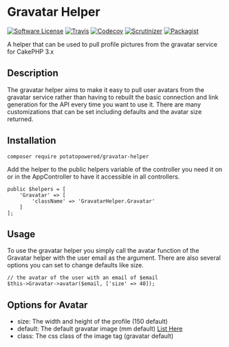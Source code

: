 # Gravatar Helper
[![Software License](https://img.shields.io/badge/license-MIT-brightgreen.svg?style=flat-square)](LICENSE.md) 
[![Travis](https://img.shields.io/travis/PotatoPowered/gravatar-helper.svg?style=flat-square)](https://travis-ci.org/PotatoPowered/phone-helper/builds) 
[![Codecov](https://img.shields.io/codecov/c/github/PotatoPowered/gravatar-helper.svg?style=flat-square)](https://codecov.io/github/PotatoPowered/phone-helper) 
[![Scrutinizer](https://img.shields.io/scrutinizer/g/PotatoPowered/gravatar-helper.svg?style=flat-square)](https://scrutinizer-ci.com/g/PotatoPowered/phone-helper/)
[![Packagist](https://img.shields.io/packagist/dt/potatopowered/gravatar-helper.svg?style=flat-square)](https://packagist.org/packages/potatopowered/gravatar-helper)

A helper that can be used to pull profile pictures from the gravatar service for CakePHP 3.x

## Description

The gravatar helper aims to make it easy to pull user avatars from the gravatar service rather than having to rebuilt the basic connection and link generation for the API every time you want to use it. There are many customizations that can be set including defaults and the avatar size returned.

## Installation

```
composer require potatopowered/gravatar-helper
```
Add the helper to the public helpers variable of the controller you need it on or in the AppController
to have it accessible in all controllers.
```
public $helpers = [
    'Gravatar' => [
        'className' => 'GravatarHelper.Gravatar'
    ]
];
```

## Usage

To use the gravatar helper you simply call the avatar function of the Gravatar helper with the user email as the argument. There are also several options you can set to change defaults like size.
```
// the avatar of the user with an email of $email
$this->Gravatar->avatar($email, ['size' => 40]);
```

## Options for Avatar

 * size: The width and height of the profile (150 default)
 * default: The default gravatar image (mm default) [List Here](http://en.gravatar.com/site/implement/images/)
 * class: The css class of the image tag (gravatar default)
```
